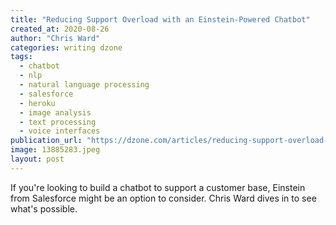 ```yaml
---
title: "Reducing Support Overload with an Einstein-Powered Chatbot"
created_at: 2020-08-26
author: "Chris Ward"
categories: writing dzone
tags: 
  - chatbot
  - nlp
  - natural language processing
  - salesforce
  - heroku
  - image analysis
  - text processing
  - voice interfaces
publication_url: "https://dzone.com/articles/reducing-support-overload-with-an-einstein-powered"
image: 13885283.jpeg
layout: post
---
```

If you're looking to build a chatbot to support a customer base, Einstein from Salesforce might be an option to consider. Chris Ward dives in to see what's possible.

